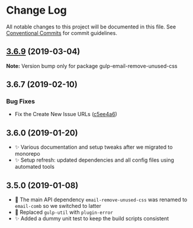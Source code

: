 # Change Log

All notable changes to this project will be documented in this file.
See [Conventional Commits](https://conventionalcommits.org) for commit guidelines.

## [3.6.9](https://gitlab.com/codsen/codsen/compare/gulp-email-remove-unused-css@3.6.8...gulp-email-remove-unused-css@3.6.9) (2019-03-04)

**Note:** Version bump only for package gulp-email-remove-unused-css





## 3.6.7 (2019-02-10)

### Bug Fixes

- Fix the Create New Issue URLs ([c5ee4a6](https://gitlab.com/codsen/codsen/commit/c5ee4a6))

## 3.6.0 (2019-01-20)

- ✨ Various documentation and setup tweaks after we migrated to monorepo
- ✨ Setup refresh: updated dependencies and all config files using automated tools

## 3.5.0 (2019-01-08)

- 🔧 The main API dependency `email-remove-unused-css` was renamed to `email-comb` so we switched to latter
- 🔧 Replaced `gulp-util` with `plugin-error`
- ✨ Added a dummy unit test to keep the build scripts consistent
